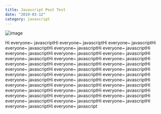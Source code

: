 ```yaml
---
title: Javascript Post Test
date: "2019-03-12"
category: javascript
---
```


![image](/computer-science.jpg)

Hi everyone~ javascriptHi everyone~ javascriptHi everyone~ javascriptHi everyone~ javascriptHi everyone~ javascriptHi everyone~ javascriptHi everyone~ javascriptHi everyone~ javascriptHi everyone~ javascriptHi everyone~ javascriptHi everyone~ javascriptHi everyone~ javascriptHi everyone~ javascriptHi everyone~ javascriptHi everyone~ javascriptHi everyone~ javascriptHi everyone~ javascriptHi everyone~ javascriptHi everyone~ javascriptHi everyone~ javascriptHi everyone~ javascriptHi everyone~ javascriptHi everyone~ javascriptHi everyone~ javascriptHi everyone~ javascriptHi everyone~ javascriptHi everyone~ javascriptHi everyone~ javascriptHi everyone~ javascriptHi everyone~ javascriptHi everyone~ javascriptHi everyone~ javascriptHi everyone~ javascriptHi everyone~ javascriptHi everyone~ javascriptHi everyone~ javascriptHi everyone~ javascriptHi everyone~ javascript
